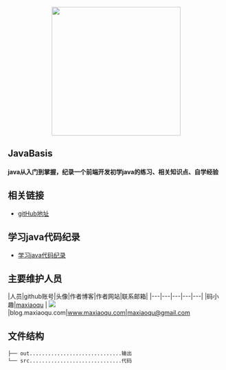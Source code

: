 <p align="center">
    <a href="http://www.maxiaoqu.com/">
        <img width="300" src="http://www.maxiaoqu.com/maxiaoqu.png">
    </a>
</p>

<h2>
    JavaBasis
    <h4>java从入门到掌握，纪录一个前端开发初学java的练习、相关知识点、自学经验</h4>
</h2>

## 相关链接
- [gitHub地址](https://github.com/maxiaoqu/JavaBasis)

## 学习java代码纪录
- [学习java代码纪录](https://github.com/maxiaoqu/JavaBasis/tree/master/src/com/maxiaoquJavaBasis/)


## 主要维护人员
|人员|github账号|头像|作者博客|作者网站|联系邮箱|
|---|---|---|---|---|
|码小趣|[maxiaoqu](https://github.com/maxiaoqu) |  ![](https://avatars1.githubusercontent.com/u/25891598?s=60&v=4)|blog.maxiaoqu.com|www.maxiaoqu.com|maxiaoqu@gmail.com


## 文件结构
```shell
├── out..............................输出
└── src..............................代码
```